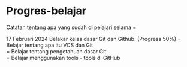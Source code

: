 # Progres-belajar
Catatan tentang apa yang sudah di pelajari selama =

17 Februari  2024
Belakar kelas dasar Git dan Github. (Progress 50%)
= Belajar tentang apa itu VCS dan Git  
= Belajar tentang pengetahuan dasar Git  
= Belajar menggunakan tools - tools di GitHub  

